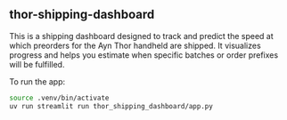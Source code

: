 ## thor-shipping-dashboard

This is a shipping dashboard designed to track and predict the speed at which preorders for the Ayn Thor handheld are shipped. It visualizes progress and helps you estimate when specific batches or order prefixes will be fulfilled.

To run the app:

```bash
source .venv/bin/activate
uv run streamlit run thor_shipping_dashboard/app.py
```



